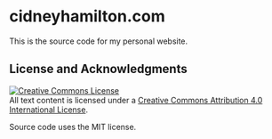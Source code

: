 # cidneyhamilton.com

This is the source code for my personal website.

## License and Acknowledgments

<a rel="license" href="http://creativecommons.org/licenses/by/4.0/"><img alt="Creative Commons License" style="border-width:0" src="https://i.creativecommons.org/l/by/4.0/88x31.png" /></a><br />All text content is licensed under a <a rel="license" href="http://creativecommons.org/licenses/by/4.0/">Creative Commons Attribution 4.0 International License</a>.

Source code uses the MIT license.